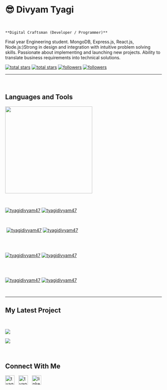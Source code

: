 <h1>😎 Divyam Tyagi</h1>
<br /> 

                    
`**Digital Craftsman (Developer / Programmer)**`

                    

<p align="left">Final year Engineering student. MongoDB, Express.js, React.js, Node.js:)Strong in design and
integration with intuitive
problem solving skills.
Passionate about implementing
and launching new projects.
Ability to translate business
requirements into technical
solutions.</p>
<p align="left"> 
  <a href="https://github.com/tyagidivyam47?tab=repositories&sort=stargazers#gh-light-mode-only">
    <img alt="total stars" title="Total stars on GitHub" src="https://custom-icon-badges.demolab.com/github/stars/tyagidivyam47?color=3ea97d&style=for-the-badge&labelColor=40b682&logo=star#gh-light-mode-only"/></a>
  
  <a href="https://github.com/tyagidivyam47?tab=repositories&sort=stargazers#gh-dark-mode-only">
    <img alt="total stars" title="Total stars on GitHub" src="https://custom-icon-badges.demolab.com/github/stars/tyagidivyam47?color=655489&style=for-the-badge&labelColor=c691e9&logo=star#gh-dark-mode-only"/></a>
  
  <a href="https://github.com/tyagidivyam47?tab=followers#gh-light-mode-only">
    <img alt="followers" title="Follow me on Github" src="https://custom-icon-badges.demolab.com/github/followers/tyagidivyam47?color=2c4954&labelColor=2c3e50&style=for-the-badge&logo=person-add&label=Follow&logoColor=white#gh-light-mode-only"/></a>
    
  <a href="https://github.com/tyagidivyam47?tab=followers#gh-dark-mode-only">
    <img alt="followers" title="Follow me on Github" src="https://custom-icon-badges.demolab.com/github/followers/tyagidivyam47?color=dacc84&labelColor=f9e692&style=for-the-badge&logo=person-add&label=Follow&logoColor=white#gh-dark-mode-only"/></a>
</p>

---
<br />

                    

<h2>Languages and Tools</h2> 
<p align="left">
<img width="280px"  src="https://skillicons.dev/icons?i=html,js,React.js,Express.js,EJS,Tailwind,MongoDB,Mongoose,Node.js&perline=9"  />
</p>
<br />

                    

<p><a href="https://github.com/tyagidivyam47#gh-dark-mode-only" target="_blank"><img align="center" src="https://github-readme-stats.vercel.app/api/top-langs/?username=tyagidivyam47&langs_count=6&show_icon=true&layout=compact&theme=nightowl#gh-dark-mode-only" alt="tyagidivyam47" /></a>
  <a href="https://github.com/tyagidivyam47#gh-light-mode-only" target="_blank"><img align="center" src="https://github-readme-stats.vercel.app/api/top-langs/?username=tyagidivyam47&langs_count=6&show_icon=true&layout=compact&theme=vue#gh-light-mode-only" alt="tyagidivyam47" /></a>
</p>

<br />

<p>&nbsp;<a href="https://github.com/tyagidivyam47#gh-dark-mode-only" target="_blank"><img align="center" src="https://github-readme-stats.vercel.app/api?username=tyagidivyam47&count_private=true&show_icons=true&theme=nightowl#gh-dark-mode-only" alt="tyagidivyam47" /></a>
<a href="https://github.com/tyagidivyam47#gh-light-mode-only" target="_blank"><img align="center" src="https://github-readme-stats.vercel.app/api?username=tyagidivyam47&count_private=true&show_icons=true&theme=vue#gh-light-mode-only" alt="tyagidivyam47" /></a>
</p> 
<br>
<br />

<p><a href="https://github.com/tyagidivyam47#gh-dark-mode-only" target="_blank"><img align="center" src="https://streak-stats.demolab.com?user=tyagidivyam47&theme=nightowl#gh-dark-mode-only" alt="tyagidivyam47"/></a>
<a href="https://github.com/tyagidivyam47#gh-light-mode-only" target="_blank"><img align="center" src="https://streak-stats.demolab.com?user=tyagidivyam47&theme=vue#gh-light-mode-only" alt="tyagidivyam47"/></a></p>
<br/>
<br />

<p><a href="https://github.com/tyagidivyam47#gh-dark-mode-only" target="_blank"><img align="center" src="https://github-readme-activity-graph.cyclic.app/graph?username=tyagidivyam47&theme=nightowl#gh-dark-mode-only" alt="tyagidivyam47" /></a>
<a href="https://github.com/tyagidivyam47#gh-light-mode-only" target="_blank"><img align="center" src="https://github-readme-activity-graph.cyclic.app/graph?username=tyagidivyam47&theme=vue#gh-light-mode-only" alt="tyagidivyam47" /></a></p>
<br/>

---


                    

<h2>My Latest Project</h2> 
<br />
<p><a href="https://github.com/tyagidivyam47/image-background-remover#gh-dark-mode-only" target="_blank"><img align="center" src="https://github-readme-stats.vercel.app/api/pin/?username=tyagidivyam47&repo=image-background-remover&theme=nightowl&show_owner=true#gh-dark-mode-only"/></a></p>
<p><a href="https://github.com/tyagidivyam47/image-background-remover#gh-light-mode-only" target="_blank"><img align="center" src="https://github-readme-stats.vercel.app/api/pin/?username=tyagidivyam47&repo=image-background-remover&theme=vue&show_owner=true#gh-light-mode-only"/></a></p>
<br />


                    

<h2>Connect With Me</h2> 
<p align="left">
<a href="https://twitter.com/tyagidivyam47" target="_blank"><img align="left" width="30px" style="padding-right:10px;" src="https://raw.githubusercontent.com/rahuldkjain/github-profile-readme-generator/master/src/images/icons/Social/twitter.svg" alt="tyagidivyam47" /></a>
<a href="https://instagram.com/tyagidivyam47_" target="_blank"><img align="left" width="30px" style="padding-right:10px" src="https://raw.githubusercontent.com/rahuldkjain/github-profile-readme-generator/master/src/images/icons/Social/instagram.svg" alt="tyagidivyam47_" /></a>
<a href="https://www.linkedin.com/in/divyam-tyagi-546311202/" target="_blank"><img align="left" alt="linkedin" width="30px" style="padding-right: 10px;" src="https://cdn.jsdelivr.net/gh/devicons/devicon/icons/linkedin/linkedin-original.svg" /></a>
</p>

